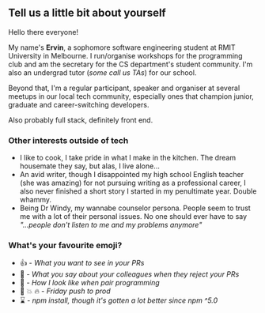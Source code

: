 ## Tell us a little bit about yourself ##

Hello there everyone! 

My name's **Ervin**, a sophomore software engineering student at RMIT University in Melbourne. 
I run/organise workshops for the programming club and am the secretary for the CS department's student community.
I'm also an undergrad tutor (*some call us TAs*) for our school.

Beyond that, I'm a regular participant, speaker and organiser at several meetups in our local tech community, 
especially ones that champion junior, graduate and career-switching developers.

Also probably full stack, definitely front end.

### Other interests outside of tech ###
- I like to cook, I take pride in what I make in the kitchen. The dream housemate they say, but alas, I live alone...
- An avid writer, though I disappointed my high school English teacher (she was amazing) for not pursuing writing as a professional career, 
I also never finished a short story I started in my penultimate year. Double whammy.
- Being Dr Windy, my wannabe counselor persona.  People seem to trust me with a lot of their personal issues. 
No one should ever have to say *"...people don't listen to me and my problems anymore"*

### What's your favourite emoji? ###
- :+1: - *What you want to see in your PRs*
- :shit: - *What you say about your colleagues when they reject your PRs*
- :eyes: - *How I look like when pair programming*
- :pray: :boom: :fire: - *Friday push to prod*
- :hourglass: - *npm install, though it's gotten a lot better since npm ^5.0*
